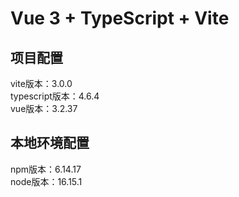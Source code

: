 # Vue 3 + TypeScript + Vite

## 项目配置
vite版本：3.0.0  
typescript版本：4.6.4  
vue版本：3.2.37  


## 本地环境配置
npm版本：6.14.17  
node版本：16.15.1  